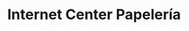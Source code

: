 ---
title: "Internet Center Papelería"
url: /san-cristobal/internet-center-papeleria/
shop: material de oficina
---